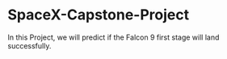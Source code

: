 # SpaceX-Capstone-Project
In this Project, we will predict if the Falcon 9 first stage will land successfully.
